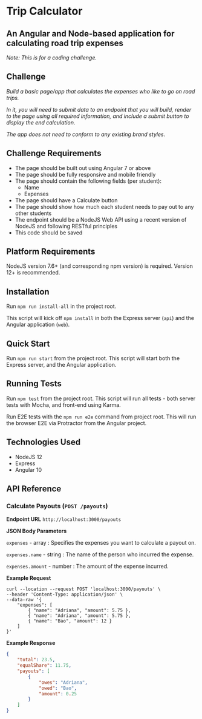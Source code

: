 # Trip Calculator
## An Angular and Node-based application for calculating road trip expenses

*Note: This is for a coding challenge.*

## Challenge
*Build a basic page/app that calculates the expenses who like to go on road trips.*

*In it, you will need to submit data to an endpoint that you will build, render to the page using all required information, and include a submit button to display the end calculation.*

*The app does not need to conform to any existing brand styles.*

## Challenge Requirements
- The page should be built out using Angular 7 or above
- The page should be fully responsive and mobile friendly
- The page should contain the following fields (per student):
    - Name
    - Expenses
- The page should have a Calculate button
- The page should show how much each student needs to pay out to any other students
- The endpoint should be a NodeJS Web API using a recent version of NodeJS and following RESTful principles
- This code should be saved 

## Platform Requirements
NodeJS version 7.6+ (and corresponding npm version) is required. Version 12+ is recommended.

## Installation
Run `npm run install-all` in the project root.

This script will kick off `npm install` in both the Express server (`api`) and the Angular application (`web`).

## Quick Start
Run `npm run start` from the project root. This script will start both the Express server, and the Angular application.

## Running Tests
Run `npm test` from the project root. This script will run all tests - both server tests with Mocha, and front-end using Karma.

Run E2E tests with the `npm run e2e` command from project root. This will run the browser E2E via Protractor from the Angular project.

## Technologies Used
* NodeJS 12
* Express
* Angular 10

## API Reference

### Calculate Payouts (`POST /payouts`)

**Endpoint URL**
`http://localhost:3000/payouts`

**JSON Body Parameters**

`expenses` - array : Specifies the expenses you want to calculate a payout on.

`expenses.name` - string : The name of the person who incurred the expense.

`expenses.amount` - number : The amount of the expense incurred.

**Example Request**
```shell script
curl --location --request POST 'localhost:3000/payouts' \
--header 'Content-Type: application/json' \
--data-raw '{
	"expenses": [
		{ "name": "Adriana", "amount": 5.75 },
		{ "name": "Adriana", "amount": 5.75 },
		{ "name": "Bao", "amount": 12 }
	]
}'
```

**Example Response**
```json
{
    "total": 23.5,
    "equalShare": 11.75,
    "payouts": [
        {
            "owes": "Adriana",
            "owed": "Bao",
            "amount": 0.25
        }
    ]
}
```